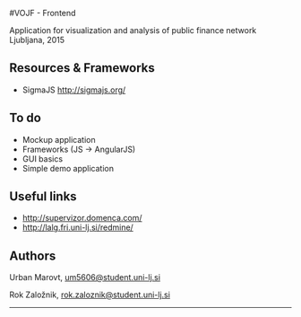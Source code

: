 #VOJF - Frontend

Application for visualization and analysis of public finance network
Ljubljana, 2015

## Resources & Frameworks

- SigmaJS http://sigmajs.org/

## To do

- Mockup application
- Frameworks (JS -> AngularJS)
- GUI basics
- Simple demo application

## Useful links

- http://supervizor.domenca.com/
- http://lalg.fri.uni-lj.si/redmine/

## Authors

Urban Marovt, 
um5606@student.uni-lj.si

Rok Založnik, 
rok.zaloznik@student.uni-lj.si

---